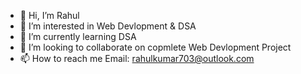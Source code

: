 - 👋 Hi, I’m Rahul
- 👀 I’m interested in Web Devlopment & DSA
- 🌱 I’m currently learning DSA
- 💞️ I’m looking to collaborate on copmlete Web Devlopment Project
- 📫 How to reach me Email: rahulkumar703@outlook.com

<!---
RahulKumar-703/RahulKumar-703 is a ✨ special ✨ repository because its `README.md` (this file) appears on your GitHub profile.
You can click the Preview link to take a look at your changes.
--->
